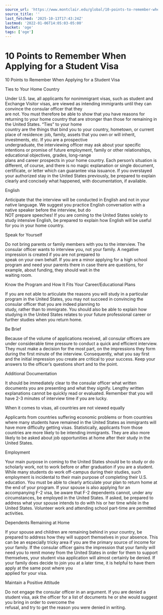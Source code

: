 ```yaml
---
source_url: 'https://www.montclair.edu/global/10-points-to-remember-when-applying-for-a-student-visa/'
source_title: ''
last_fetched: '2025-10-13T17:43:24Z'
lastmod: '2022-01-06T14:05:03-05:00'
bucket: 'oge'
tags: ['oge']
---
```


# 10 Points to Remember When Applying for a Student Visa

10 Points to Remember When Applying for a Student Visa

Ties to Your Home Country

Under U.S. law, all applicants for nonimmigrant visas, such as student and Exchange Visitor visas, are viewed as intending immigrants until they can convince the consular officer that they  
are not. You must therefore be able to show that you have reasons for returning to your home country that are stronger than those for remaining in the United States. “Ties” to your home  
country are the things that bind you to your country, hometown, or current place of residence: job, family, assets that you own or will inherit, investments, etc. If you are a prospective  
undergraduate, the interviewing officer may ask about your specific intentions or promise of future employment, family or other relationships, educational objectives, grades, long-range  
plans and career prospects in your home country. Each person’s situation is different, of course, and there is no magic explanation or single document, certificate, or letter which can guarantee visa issuance. If you overstayed your authorized stay in the United States previously, be prepared to explain clearly and concisely what happened, with documentation, if available.

English

Anticipate that the interview will be conducted in English and not in your native language. We suggest you practice English conversation with a native speaker before the interview, but do  
NOT prepare speeches! If you are coming to the United States solely to study intensive English, be prepared to explain how English will be useful for you in your home country.

Speak for Yourself

Do not bring parents or family members with you to the interview. The consular officer wants to interview you, not your family. A negative impression is created if you are not prepared to  
speak on your own behalf. If you are a minor applying for a high school program and need your parents there in case there are questions, for example, about funding, they should wait in the  
waiting room.

Know the Program and How It Fits Your Career&sol;Educational Plans

If you are not able to articulate the reasons you will study in a particular program in the United States, you may not succeed in convincing the consular officer that you are indeed planning to  
study, rather than to immigrate. You should also be able to explain how studying in the United States relates to your future professional career or further studies when you return home.

Be Brief

Because of the volume of applications received, all consular officers are under considerable time pressure to conduct a quick and efficient interview. They must make a decision for the most part, on the impressions they form during the first minute of the interview. Consequently, what you say first and the initial impression you create are critical to your success. Keep your answers to the officer’s questions short and to the point.

Additional Documentation

It should be immediately clear to the consular officer what written documents you are presenting and what they signify. Lengthy written explanations cannot be quickly read or evaluated. Remember that you will have 2-3 minutes of interview time if you are lucky.

When it comes to visas&comma; all countries are not viewed equally

Applicants from countries suffering economic problems or from countries where many students have remained in the United States as immigrants will have more difficulty getting visas. Statistically, applicants from those countries are more likely to be intending immigrants. They are also more likely to be asked about job opportunities at home after their study in the United States.

Employment

Your main purpose in coming to the United States should be to study or do scholarly work, not to work before or after graduation if you are a student. While many students do work off-campus during their studies, such employment is incidental to their main purpose of completing their U.S. education. You must be able to clearly articulate your plan to return home at the end of your program. If your spouse is also applying for an accompanying F-2 visa, be aware that F-2 dependents cannot, under any circumstances, be employed in the United States. If asked, be prepared to address what your spouse intends to do with his or her time while in the United States. Volunteer work and attending school part-time are permitted activities.

Dependents Remaining at Home

If your spouse and children are remaining behind in your country, be prepared to address how they will support themselves in your absence. This can be an especially tricky area if you are the primary source of income for your family. If the consular officer gains the impression that your family will need you to remit money from the United States in order for them to support  
themselves, your student visa application will almost certainly be denied. If your family does decide to join you at a later time, it is helpful to have them apply at the same post where you  
applied for your visa.

Maintain a Positive Attitude

Do not engage the consular officer in an argument. If you are denied a student visa, ask the officer for a list of documents he or she would suggest you bring in order to overcome the  
refusal, and try to get the reason you were denied in writing.